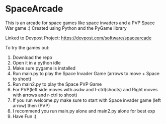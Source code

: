 # SpaceArcade
This is an arcade for space games like space invaders and a PVP Space War game :)
Created using Python and the PyGame library

Linked to Devpost Project: https://devpost.com/software/spacearcade

To try the games out:
1. Download the repo
2. Open it in a python idle
3. Make sure pygame is installed
4. Run main.py to play the Space Invader Game (arrows to move + Space to shoot)
5. Run main2.py to play the Space PVP Game
6. For PVP(left side moves with asdw and l-ctrl(shoots) and Right moves with arrows and r-ctrl to shoot)
7. If you run welcome.py make sure to start with Space invader game (left arrow) then (PVP)
8. I recommend you run main.py alone and main2.py alone for best exp
9. Have Fun :)
